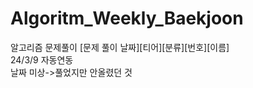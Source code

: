 # Algoritm_Weekly_Baekjoon
알고리즘 문제풀이
[문제 풀이 날짜][티어][분류][번호][이름]<br>
24/3/9 자동연동<br> 
날짜 미상->풀었지만 안올렸던 것
